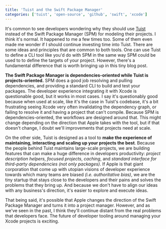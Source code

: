 ```yaml
---
title: 'Tuist and the Swift Package Manager'
categories: ['tuist', 'open-source', 'github', 'swift', 'xcode']
---
```


It's common to see developers wondering why they should use [Tuist](https://tuist.io) instead of the Swift Package Manager (SPM) for modeling their projects.
I think it's normal. It happened to me a few times too. Some of them even made me wonder if I should continue investing time into Tuist.
There are some ideas and principles that are common to both tools.
One can use Tuist to define a CLI tool like you'd do with SPM in the same way SPM could be used to to define the targets of your project.
However, there's a fundamental difference that is worth bringing up in this tiny blog post.

**The Swift Package Manager is dependencies-oriented while Tuist is projects-oriented.** SPM does a good job resolving and pulling dependencies, and providing a standard CLI to build and test your packages. The developer experience integrating it with Xcode is questionable good, but it works in most cases. I say it's questionably good because when used at scale, like it's the case in Tuist's codebase, it's a bit frustrating seeing Xcode very often invalidating the dependency graph, or failing to resolve it and having a project that can't compile. Because SPM is dependencies-oriented, the workflows are designed around that. This might change depending on the direction that Apple takes with the tool, but if that doesn't change, I doubt we'll improvements that projects need at scale.

On the other side, Tuist is designed as a tool to **make the experience of maintaining, interacting and scaling up your projects the best**. Because the people behind Tuist maintains large-scale projects, we are building features that can make a huge difference in developers productivity: _project description helpers_, _focused projects_, _caching_, and _standard interface for third-party dependencies (not only packages)_. If Apple is that giant corporation that come up with utopian visions of developer experience towards which many teams are biased _(i.e. authoritative bias)_, we are the tiny startup that stays close to the developers and their pains and solves the problems that they bring up. And because we don't have to align our ideas with any business's direction, it's easier to explore and execute ideas.

That being said, it's possible that Apple changes the direction of the Swift Package Manager and turns it into a project manager. However, and as we've seen in the past, I think they'll continue distant from the real problems that developers face. The future of developer tooling around managing your Xcode projects is exciting.
